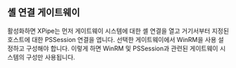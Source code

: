 ## 셸 연결 게이트웨이

활성화하면 XPipe는 먼저 게이트웨이 시스템에 대한 셸 연결을 열고 거기서부터 지정된 호스트에 대한 PSSession 연결을 엽니다. 선택한 게이트웨이에서 WinRM을 사용 설정하고 구성해야 합니다. 이렇게 하면 WinRM 및 PSSession과 관련된 게이트웨이 시스템의 구성만 사용됩니다.
